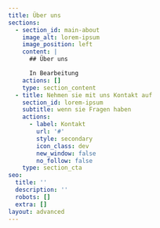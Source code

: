 ```yaml
---
title: Über uns
sections:
  - section_id: main-about
    image_alt: lorem-ipsum
    image_position: left
    content: |
      ## Über uns

      In Bearbeitung
    actions: []
    type: section_content
  - title: Nehmen sie mit uns Kontakt auf
    section_id: lorem-ipsum
    subtitle: wenn sie Fragen haben
    actions:
      - label: Kontakt
        url: '#'
        style: secondary
        icon_class: dev
        new_window: false
        no_follow: false
    type: section_cta
seo:
  title: ''
  description: ''
  robots: []
  extra: []
layout: advanced
---
```

